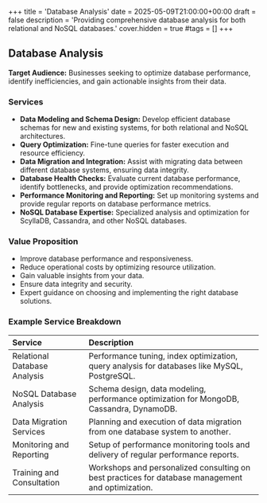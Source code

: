 +++
title = 'Database Analysis'
date = 2025-05-09T21:00:00+00:00
draft = false
description = 'Providing comprehensive database analysis for both relational and NoSQL databases.'
cover.hidden = true
#tags = []
+++

## Database Analysis

**Target Audience:** Businesses seeking to optimize database performance,
identify inefficiencies, and gain actionable insights from their data.

### Services

- **Data Modeling and Schema Design:** Develop efficient database schemas for new and existing systems, for both relational and NoSQL architectures.  
- **Query Optimization:** Fine-tune queries for faster execution and resource efficiency.  
- **Data Migration and Integration:** Assist with migrating data between different database systems, ensuring data integrity.  
- **Database Health Checks:** Evaluate current database performance, identify bottlenecks, and provide optimization recommendations.  
- **Performance Monitoring and Reporting:** Set up monitoring systems and provide regular reports on database performance metrics.  
- **NoSQL Database Expertise:** Specialized analysis and optimization for ScyllaDB, Cassandra, and other NoSQL databases.

### Value Proposition

- Improve database performance and responsiveness.  
- Reduce operational costs by optimizing resource utilization.  
- Gain valuable insights from your data.  
- Ensure data integrity and security.  
- Expert guidance on choosing and implementing the right database solutions.

### Example Service Breakdown

| Service | Description |
| :---- | :---- |
| Relational Database Analysis | Performance tuning, index optimization, query analysis for databases like MySQL, PostgreSQL. |
| NoSQL Database Analysis | Schema design, data modeling, performance optimization for MongoDB, Cassandra, DynamoDB. |
| Data Migration Services | Planning and execution of data migration from one database system to another. |
| Monitoring and Reporting | Setup of performance monitoring tools and delivery of regular performance reports. |
| Training and Consultation | Workshops and personalized consulting on best practices for database management and optimization. |
